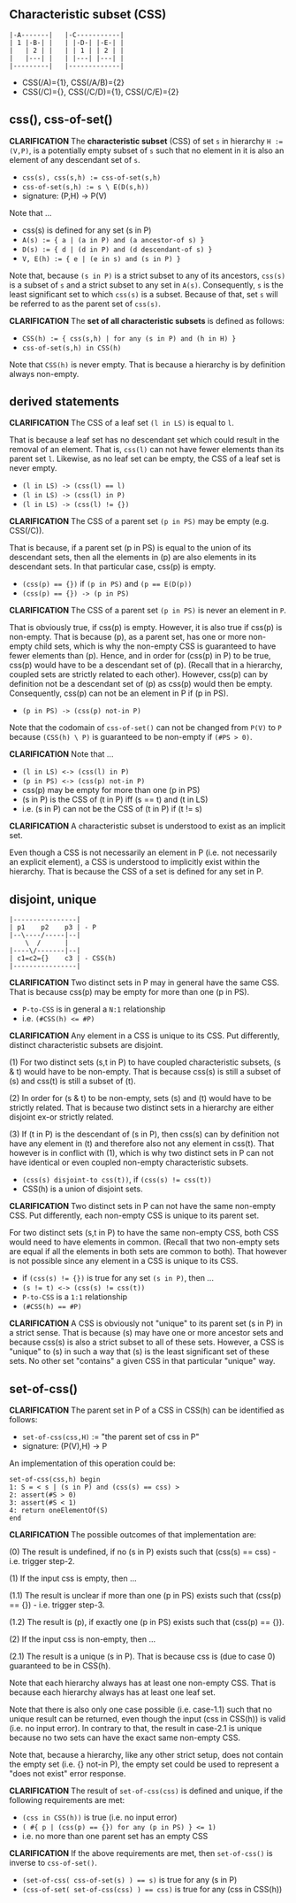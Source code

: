
<!-- ======================================================================= -->
## Characteristic subset (CSS)

```
|-A-------|   |-C-----------|
| 1 |-B-| |   | |-D-| |-E-| |
|   | 2 | |   | | 1 | | 2 | |
|   |---| |   | |---| |---| |
|---------|   |-------------|
```

* CSS(/A)={1}, CSS(/A/B)={2}
* CSS(/C)={}, CSS(/C/D)={1}, CSS(/C/E)={2}

<!-- ======================================================================= -->
## css(), css-of-set()

**CLARIFICATION**
The **characteristic subset** (CSS) of set `s` in hierarchy `H := (V,P)`,
is a potentially empty subset of `s` such that no element in it is also
an element of any descendant set of `s`.

* `css(s), css(s,h) := css-of-set(s,h)`
* `css-of-set(s,h) := s \ E(D(s,h))`
* signature: (P,H) -> P(V)

Note that ...

* css(s) is defined for any set (s in P)
* `A(s) := { a | (a in P) and (a ancestor-of s) }`
* `D(s) := { d | (d in P) and (d descendant-of s) }`
* `V, E(h) := { e | (e in s) and (s in P) }`

Note that, because `(s in P)` is a strict subset to any of its ancestors,
`css(s)` is a subset of `s` and a strict subset to any set in `A(s)`.
Consequently, `s` is the least significant set to which `css(s)` is a subset.
Because of that, set `s` will be referred to as the parent set of `css(s)`.

**CLARIFICATION**
The **set of all characteristic subsets** is defined as follows:

* `CSS(h) := { css(s,h) | for any (s in P) and (h in H) }`
* `css-of-set(s,h) in CSS(h)`

Note that `CSS(h)` is never empty.
That is because a hierarchy is by definition always non-empty.

<!-- ======================================================================= -->
## derived statements

**CLARIFICATION**
The CSS of a leaf set `(l in LS)` is equal to `l`.

That is because a leaf set has no descendant set which could result in the
removal of an element. That is, `css(l)` can not have fewer elements than
its parent set `l`. Likewise, as no leaf set can be empty, the CSS of a
leaf set is never empty.

* `(l in LS) -> (css(l) == l)`
* `(l in LS) -> (css(l) in P)`
* `(l in LS) -> (css(l) != {})`

**CLARIFICATION**
The CSS of a parent set `(p in PS)` may be empty (e.g. CSS(/C)).

That is because, if a parent set (p in PS) is equal to the union of its
descendant sets, then all the elements in (p) are also elements in its
descendant sets. In that particular case, css(p) is empty.

* `(css(p) == {})` if `(p in PS)` and `(p == E(D(p))`
* `(css(p) == {}) -> (p in PS)`

**CLARIFICATION**
The CSS of a parent set `(p in PS)` is never an element in `P`.

That is obviously true, if css(p) is empty. However, it is also true if css(p)
is non-empty. That is because (p), as a parent set, has one or more non-empty
child sets, which is why the non-empty CSS is guaranteed to have fewer elements
than (p). Hence, and in order for (css(p) in P) to be true, css(p) would have
to be a descendant set of (p). (Recall that in a hierarchy, coupled sets are
strictly related to each other). However, css(p) can by definition not be a
descendant set of (p) as css(p) would then be empty. Consequently, css(p) can
not be an element in P if (p in PS).

* `(p in PS) -> (css(p) not-in P)`

Note that the codomain of `css-of-set()` can not be changed from `P(V)` to `P`
because `(CSS(h) \ P)` is guaranteed to be non-empty if `(#PS > 0)`.

**CLARIFICATION**
Note that ...

* `(l in LS) <-> (css(l) in P)`
* `(p in PS) <-> (css(p) not-in P)`
* css(p) may be empty for more than one (p in PS)
* (s in P) is the CSS of (t in P) iff (s == t) and (t in LS)
* i.e. (s in P) can not be the CSS of (t in P) if (t != s)

**CLARIFICATION**
A characteristic subset is understood to exist as an implicit set.

Even though a CSS is not necessarily an element in P (i.e. not necessarily an
explicit element), a CSS is understood to implicitly exist within the hierarchy.
That is because the CSS of a set is defined for any set in P.

<!-- ======================================================================= -->
## disjoint, unique

```
|----------------|
| p1    p2    p3 | - P
|--\----/-----|--|
    \  /      |
|----\/-------|--|
| c1=c2={}    c3 | - CSS(h)
|----------------|
```

**CLARIFICATION**
Two distinct sets in P may in general have the same CSS.
That is because css(p) may be empty for more than one (p in PS).

* `P-to-CSS` is in general a `N:1` relationship
* i.e. `(#CSS(h) <= #P)`

**CLARIFICATION**
Any element in a CSS is unique to its CSS.
Put differently, distinct characteristic subsets are disjoint.

(1) For two distinct sets (s,t in P) to have coupled characteristic subsets,
(s & t) would have to be non-empty. That is because css(s) is still a subset
of (s) and css(t) is still a subset of (t).

(2) In order for (s & t) to be non-empty, sets (s) and (t) would have to be
strictly related. That is because two distinct sets in a hierarchy are either
disjoint ex-or strictly related.

(3) If (t in P) is the descendant of (s in P), then css(s) can by definition
not have any element in (t) and therefore also not any element in css(t).
That however is in conflict with (1), which is why two distinct sets in P
can not have identical or even coupled non-empty characteristic subsets.

* `(css(s) disjoint-to css(t))`, if `(css(s) != css(t))`
* CSS(h) is a union of disjoint sets.

**CLARIFICATION**
Two distinct sets in P can not have the same non-empty CSS.
Put differently, each non-empty CSS is unique to its parent set.

For two distinct sets (s,t in P) to have the same non-empty CSS, both CSS
would need to have elements in common. (Recall that two non-empty sets are
equal if all the elements in both sets are common to both). That however
is not possible since any element in a CSS is unique to its CSS.

* if `(css(s) != {})` is true for any set `(s in P)`, then ...
* `(s != t) <-> (css(s) != css(t))`
* `P-to-CSS` is a `1:1` relationship
* `(#CSS(h) == #P)`

**CLARIFICATION**
A CSS is obviously not "unique" to its parent set (s in P) in a strict sense.
That is because (s) may have one or more ancestor sets and because css(s) is
also a strict subset to all of these sets. However, a CSS is "unique" to (s)
in such a way that (s) is the least significant set of these sets. No other
set "contains" a given CSS in that particular "unique" way.

<!-- ======================================================================= -->
## set-of-css()

**CLARIFICATION**
The parent set in P of a CSS in CSS(h) can be identified as follows:

* `set-of-css(css,H)` := "the parent set of css in P"
* signature: (P(V),H) -> P

An implementation of this operation could be:

```
set-of-css(css,h) begin
1: S = < s | (s in P) and (css(s) == css) >
2: assert(#S > 0)
3: assert(#S < 1)
4: return oneElementOf(S)
end
```

**CLARIFICATION**
The possible outcomes of that implementation are:

(0) The result is undefined, if no (s in P) exists
such that (css(s) == css) - i.e. trigger step-2.

(1) If the input css is empty, then ...

(1.1) The result is unclear if more than one (p in PS) exists
such that (css(p) == {}) - i.e. trigger step-3.

(1.2) The result is (p), if exactly one (p in PS) exists
such that (css(p) == {}).

(2) If the input css is non-empty, then ...

(2.1) The result is a unique (s in P).
That is because css is (due to case 0) guaranteed to be in CSS(h).

Note that each hierarchy always has at least one non-empty CSS.
That is because each hierarchy always has at least one leaf set.

Note that there is also only one case possible (i.e. case-1.1) such that no
unique result can be returned, even though the input (css in CSS(h)) is valid
(i.e. no input error). In contrary to that, the result in case-2.1 is unique
because no two sets can have the exact same non-empty CSS.

Note that, because a hierarchy, like any other strict setup, does not contain
the empty set (i.e. {} not-in P), the empty set could be used to represent a
"does not exist" error response.

**CLARIFICATION**
The result of `set-of-css(css)` is defined and unique,
if the following requirements are met:

* `(css in CSS(h))` is true (i.e. no input error)
* `( #{ p | (css(p) == {}) for any (p in PS) } <= 1)`
* i.e. no more than one parent set has an empty CSS

**CLARIFICATION**
If the above requirements are met,
then `set-of-css()` is inverse to `css-of-set()`.

* `(set-of-css( css-of-set(s) ) == s)` is true for any (s in P)
* `(css-of-set( set-of-css(css) ) == css)` is true for any (css in CSS(h))
